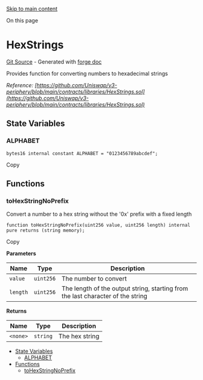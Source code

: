 [Skip to main content](https://docs.uniswap.org/contracts/v4/reference/periphery/libraries/HexStrings#)

On this page

# HexStrings

[Git Source](https://github.com/uniswap/v4-periphery/blob/3f295d8435e4f776ea2daeb96ce1bc6d63f33fc7/src/libraries/HexStrings.sol) \- Generated with [forge doc](https://book.getfoundry.sh/reference/forge/forge-doc)

Provides function for converting numbers to hexadecimal strings

_Reference: [https://github.com/Uniswap/v3-periphery/blob/main/contracts/libraries/HexStrings.sol](https://github.com/Uniswap/v3-periphery/blob/main/contracts/libraries/HexStrings.sol)_

## State Variables [​](https://docs.uniswap.org/contracts/v4/reference/periphery/libraries/HexStrings\#state-variables "Direct link to heading")

### ALPHABET [​](https://docs.uniswap.org/contracts/v4/reference/periphery/libraries/HexStrings\#alphabet "Direct link to heading")

```codeBlockLines_mRuA
bytes16 internal constant ALPHABET = "0123456789abcdef";

```

Copy

## Functions [​](https://docs.uniswap.org/contracts/v4/reference/periphery/libraries/HexStrings\#functions "Direct link to heading")

### toHexStringNoPrefix [​](https://docs.uniswap.org/contracts/v4/reference/periphery/libraries/HexStrings\#tohexstringnoprefix "Direct link to heading")

Convert a number to a hex string without the '0x' prefix with a fixed length

```codeBlockLines_mRuA
function toHexStringNoPrefix(uint256 value, uint256 length) internal pure returns (string memory);

```

Copy

**Parameters**

| Name | Type | Description |
| --- | --- | --- |
| `value` | `uint256` | The number to convert |
| `length` | `uint256` | The length of the output string, starting from the last character of the string |

**Returns**

| Name | Type | Description |
| --- | --- | --- |
| `<none>` | `string` | The hex string |

- [State Variables](https://docs.uniswap.org/contracts/v4/reference/periphery/libraries/HexStrings#state-variables)
  - [ALPHABET](https://docs.uniswap.org/contracts/v4/reference/periphery/libraries/HexStrings#alphabet)
- [Functions](https://docs.uniswap.org/contracts/v4/reference/periphery/libraries/HexStrings#functions)
  - [toHexStringNoPrefix](https://docs.uniswap.org/contracts/v4/reference/periphery/libraries/HexStrings#tohexstringnoprefix)